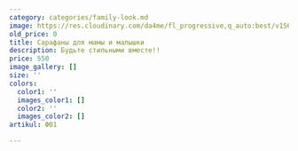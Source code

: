 ```yaml
---
category: categories/family-look.md
image: https://res.cloudinary.com/da4me/fl_progressive,q_auto:best/v1565723978/uploads/%D0%91%D0%B5%D0%B7-%D0%B8%D0%BC%D0%B5%D0%BD%D0%B8-6_zfcvi8.jpg
old_price: 0
title: Сарафаны для мамы и малышки
description: Будьте стильными вместе!!
price: 550
image_gallery: []
size: ''
colors:
  color1: ''
  images_color1: []
  color2: ''
  images_color2: []
artikul: Ф01

---
```

